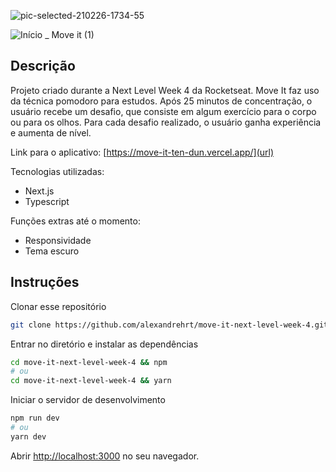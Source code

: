 ![pic-selected-210226-1734-55](https://user-images.githubusercontent.com/62735338/109352089-0ff3f200-7859-11eb-9240-4f1d7ad4aa66.png)

![Início _ Move it (1)](https://user-images.githubusercontent.com/62735338/109356422-724ff100-785f-11eb-906f-9da1a0ea0439.gif)

## Descrição

Projeto criado durante a Next Level Week 4 da Rocketseat.
Move It faz uso da técnica pomodoro para estudos. Após 25 minutos de concentração, o usuário recebe um desafio, que consiste em algum exercício para o corpo ou para os olhos. Para cada desafio realizado, o usuário ganha experiência e aumenta de nível.

Link para o aplicativo: [https://move-it-ten-dun.vercel.app/](url)

Tecnologias utilizadas:
* Next.js
* Typescript

Funções extras até o momento:
* Responsividade
* Tema escuro



## Instruções

Clonar esse repositório
```bash
git clone https://github.com/alexandrehrt/move-it-next-level-week-4.git
```
Entrar no diretório e instalar as dependências
```bash
cd move-it-next-level-week-4 && npm
# ou
cd move-it-next-level-week-4 && yarn
```
Iniciar o servidor de desenvolvimento
```bash
npm run dev
# ou
yarn dev
```
Abrir [http://localhost:3000](http://localhost:3000) no seu navegador.
